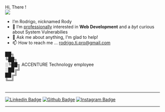  Hi, There !<br> <img src="https://media.tenor.com/images/17a04f152e6be03486439b85e3bb045b/tenor.gif">

- I’m Rodrigo, nicknamed Rody
- 👀 I’m <u>professionally</u> interested in <strong>Web Development</strong> and a <i>byt</i> curious about System Vulnerabilies
- 💬 Ask me about anything, I'm glad to help! 
- 📫 How to reach me ... rodrigo.ti.pro@gmail.com


██╗<br>
╚██╗<br>
░╚██╗ ACCENTURE Technology employee<br>
░██╔╝<br>
██╔╝<br>
╚═╝<br>
<br>

<hr>

[![Linkedin Badge](https://img.shields.io/badge/-LinkedIn-blue?style=flat-square&logo=Linkedin&logoColor=white&link=https://www.linkedin.com/in/fagnerpsantos/)](https://www.linkedin.com/in/fagnerpsantos/)
[![Github Badge](https://img.shields.io/badge/-GitHub-black?style=flat-square&logo=Github&logoColor=white&link=https://www.github.com/rodypalms/)](https://www.github.com/roypalms/)
[![Instagram Badge](https://img.shields.io/badge/-Instagram-993399?style=flat-square&logo=Instagram&logoColor=white&link=https://www.instagram.com/rodypalms/)](https://www.instagram.com/rodypalms/)

<hr>

